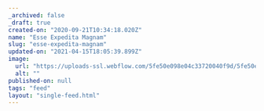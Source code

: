 ```yaml
---
_archived: false
_draft: true
created-on: "2020-09-21T10:34:18.020Z"
name: "Esse Expedita Magnam"
slug: "esse-expedita-magnam"
updated-on: "2021-04-15T18:05:39.899Z"
image:
  url: "https://uploads-ssl.webflow.com/5fe50e098e04c33720040f9d/5fe50e098e04c3ebf404103c_1600694329591-image17.jpg"
  alt: ""
published-on: null
tags: "feed"
layout: "single-feed.html"
---
```



